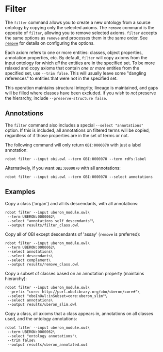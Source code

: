 # Filter

The `filter` command allows you to create a new ontology from a source ontology by copying only the selected axioms. The `remove` command is the opposite of `filter`, allowing you to remove selected axioms. `filter` accepts the same options as `remove` and processes them in the same order. See [`remove`](/remove) for details on configuring the options.

Each axiom refers to one or more entities: classes, object properties, annotation properties, etc. By default, `filter` will copy axioms from the input ontology for which *all* the entities are in the specified set. To be more relaxed and copy axioms that contain *one or more* entities from the specified set, use `--trim false`. This will usually leave some "dangling references" to entities that were not in the specified set.

This operation maintains structural integrity; lineage is maintained, and gaps will be filled where classes have been excluded. If you wish to *not* preserve the hierarchy, include `--preserve-structure false`.

## Annotations

The `filter` command also includes a special `--select "annotations"` option. If this is included, all annotations on filtered terms will be copied, regardless of if those properties are in the set of terms or not.

The following command will only return `OBI:0000070` with just a label annotation:
```
robot filter --input obi.owl --term OBI:0000070 --term rdfs:label
```

Alternatively, if you want `OBI:0000070` with all annotations:
```
robot filter --input obi.owl --term OBI:0000070 --select annotations
```

## Examples

Copy a class ('organ') and all its descendants, with all annotations:

    robot filter --input uberon_module.owl\
     --term UBERON:0000062\
     --select "annotations self descendants"\
     --output results/filter_class.owl

Copy all of OBI except descendants of 'assay' (`remove` is preferred):

    robot filter --input uberon_module.owl\
     --term UBERON:0000062\
     --select annotations\
     --select descendants\
     --select complement\
     --output results/remove_class.owl

Copy a subset of classes based on an annotation property (maintains hierarchy):

    robot filter --input uberon_module.owl\
     --prefix "core: http://purl.obolibrary.org/obo/uberon/core#"\
     --select "oboInOwl:inSubset=core:uberon_slim"\
     --select annotations\
     --output results/uberon_slim.owl

Copy a class, all axioms that a class appears in, annotations on all classes used, and the ontology annotations:

    robot filter --input uberon_module.owl\
     --term UBERON:0000062\
     --select "ontology annotations"\
     --trim false\
     --output results/uberon_annotated.owl

